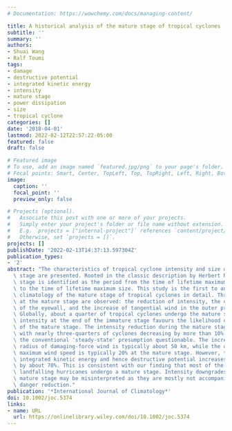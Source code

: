 ```yaml
---
# Documentation: https://wowchemy.com/docs/managing-content/

title: A historical analysis of the mature stage of tropical cyclones
subtitle: ''
summary: ''
authors:
- Shuai Wang
- Ralf Toumi
tags:
- damage
- destructive potential
- integrated kinetic energy
- intensity
- mature stage
- power dissipation
- size
- tropical cyclone
categories: []
date: '2018-04-01'
lastmod: 2022-02-12T22:57:22-05:00
featured: false
draft: false

# Featured image
# To use, add an image named `featured.jpg/png` to your page's folder.
# Focal points: Smart, Center, TopLeft, Top, TopRight, Left, Right, BottomLeft, Bottom, BottomRight.
image:
  caption: ''
  focal_point: ''
  preview_only: false

# Projects (optional).
#   Associate this post with one or more of your projects.
#   Simply enter your project's folder or file name without extension.
#   E.g. `projects = ["internal-project"]` references `content/project/deep-learning/index.md`.
#   Otherwise, set `projects = []`.
projects: []
publishDate: '2022-02-13T14:37:13.597304Z'
publication_types:
- '2'
abstract: "The characteristics of tropical cyclone intensity and size during the mature\
  \ stage are presented. Rooted in the classic description by Herbert Riehl, the mature\
  \ stage is identified as the period from the time of lifetime maximum intensity\
  \ to the time of lifetime maximum size. This study is the first to analyse the global\
  \ climatology of the mature stage of tropical cyclones in detail. Three basic features\
  \ at the mature stage are observed: the reduction of intensity, the outward expansion\
  \ of the eyewall, and the increase of tangential wind in the outer primary circulation.\
  \ Globally, about a quarter of tropical cyclones undergo the mature stage. High\
  \ intensity at the end of the immature stage favours the likelihood of the occurrence\
  \ of the mature stage. The intensity reduction during the mature stage is considerable\
  \ with nearly three-quarters of cyclones decreasing by more than 10%, which makes\
  \ the conventional 'steady-state' presumption questionable. The increase in the\
  \ radius of damaging-force wind is typically about 50 km, while the decrease in\
  \ maximum wind speed is typically 20% at the mature stage. However, the average\
  \ integrated kinetic energy and hence destructive potential increases substantially\
  \ by about 70%. This is consistent with our finding that most of the highly damaging\
  \ landfalling hurricanes undergo a mature stage. Intensity downgrades during the\
  \ mature stage may be misinterpreted as they are mostly not accompanied by an overall\
  \ danger reduction."
publication: '*International Journal of Climatology*'
doi: 10.1002/joc.5374
links:
- name: URL
  url: https://onlinelibrary.wiley.com/doi/10.1002/joc.5374
---
```

